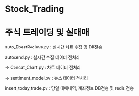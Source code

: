 # Stock_Trading

# 주식 트레이딩 및 실매매

auto_EbestRecieve.py : 실시간 차트 수집 및 DB전송

autosend.py : 실시간 수집 데이터 전처리 

  -> Concat_Chart.py : 차트 데이터 전처리

  -> sentiment_model.py : 뉴스 데이터 전처리

insert_today_trade.py : 당일 매매내역, 계좌정보 DB전송 및 redis 전송
